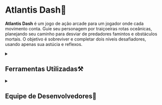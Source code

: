 # Atlantis Dash🌊
**Atlantis Dash** é um jogo de ação arcade para um jogador onde cada movimento conta. Guie seu personagem por traiçoeiras rotas oceânicas, planejando seu caminho para desviar de predadores famintos e obstáculos mortais. O objetivo é sobreviver e completar dois níveis desafiadores, usando apenas sua astúcia e reflexos.

<details>
  <summary><h2>Ferramentas Utilizadas⚒️</h2></summary>

  - **Linguagem:** C (C99)
  - **Biblioteca Gráfica:** [Raylib](https://www.raylib.com/)
  - **IDE:** [VS Code](https://code.visualstudio.com/)
  - **Ambiente de Desenvolvimento:** Linha de comando em **Linux** (via WSL) ou **macOS**
  - **Controle de Versão:** GitHub.
</details>

<details>
  <summary><h2>Equipe de Desenvolvedores👥</h2></summary>

  Esse jogo foi desenvolvido por estudantes da Cesar School, para a disciplina de Programação Imperativa Funcional!

**Desenvolvedores:**
  - Rodrigo Paiva - https://github.com/rodrigopaiva06
  - Maria Luísa Muniz - https://github.com/mldm2-art
  - Hélio de Moraes - https://github.com/helioblaster
  - Pedro Coutinho - https://github.com/Pedro-Coutinho2612
</details>
